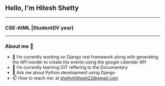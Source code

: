 ## Hello, I'm Hitesh Shetty
<hr>

### CSE-AIML |Student(lV year)

<hr>

### About me 👋



- 🔭 I’m currently working on Django rest framework along with generating the API inorder to create the events using the google calendar API
- 🌱 I’m currently learning GIT reffering to the Documentary
- 💬 Ask me about Python development using Django
- 📫 How to reach me: at shettyhithesh22@gmail.com

